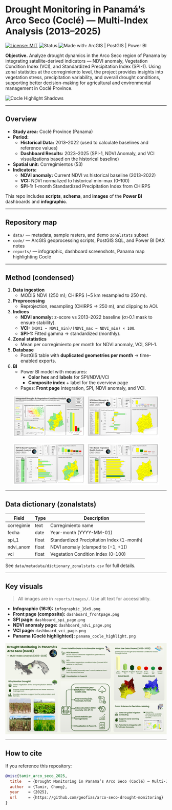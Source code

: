 # Drought Monitoring in Panamá’s Arco Seco (Coclé) — Multi-Index Analysis (2013–2025)

[![License: MIT](https://img.shields.io/badge/License-MIT-green.svg)](#license)
![Status](https://img.shields.io/badge/Status-Completed-blue)
![Made with: ArcGIS | PostGIS | Power BI](https://img.shields.io/badge/Tools-ArcGIS%20%7C%20PostGIS%20%7C%20Power%20BI-informational)

**Objective.** Analyze drought dynamics in the Arco Seco region of Panama by integrating satellite-derived indicators — NDVI anomaly, Vegetation Condition Index (VCI), and Standardized Precipitation Index (SPI-1). Using zonal statistics at the corregimiento level, the project provides insights into vegetation stress, precipitation variability, and overall drought conditions, supporting better decision-making for agricultural and environmental management in Coclé Province.

![Cocle Highlight Shadows](reports/images/panama_cocle_highlight.png)

---

## Overview

- **Study area:** Coclé Province (Panama)  
- **Period:**
  - **Historical Data:** 2013–2022 (used to calculate baselines and reference values)
  - **Dashboard Results:** 2023–2025 (SPI-1, NDVI Anomaly, and VCI visualizations based on the historical baseline)  
- **Spatial unit:** Corregimientos (53)  
- **Indicators:**
  - **NDVI anomaly:** Current NDVI vs historical baseline (2013–2022)
  - **VCI:** NDVI normalized to historical min–max (0–100)
  - **SPI-1:** 1-month Standardized Precipitation Index from CHIRPS

This repo includes **scripts**, **schema**, and **images** of the **Power BI** dashboards and **infographic**.

---

## Repository map

- `data/` — metadata, sample rasters, and demo `zonalstats` subset  
- `code/` — ArcGIS geoprocessing scripts, PostGIS SQL, and Power BI DAX notes  
- `reports/` — infographic, dashboard screenshots, Panama map highlighting Coclé  

---

## Method (condensed)

1. **Data ingestion**
   - MODIS NDVI (250 m); CHIRPS (~5 km resampled to 250 m).
2. **Preprocessing**
   - Reprojection, resampling (CHIRPS → 250 m), and clipping to AOI.
3. **Indices**
   - **NDVI anomaly:** z-score vs 2013–2022 baseline (σ>0.1 mask to ensure stability).
   - **VCI:** `(NDVI − NDVI_min)/(NDVI_max − NDVI_min) × 100`.
   - **SPI-1:** Fitted gamma → standardized (monthly).
4. **Zonal statistics**
   - Mean per corregimiento per month for NDVI anomaly, VCI, SPI-1.
5. **Database**
   - PostGIS table with **duplicated geometries per month** → time-enabled exports.
6. **BI**
   - Power BI model with measures:
     - **Color hex** and **labels** for SPI/NDVI/VCI
     - **Composite index** + label for the overview page
   - Pages: **Front page** integration, SPI, NDVI anomaly, and VCI.

<p align="center">
  <img src="reports/images/dashboard_frontpage.jpg" width="45%" />
  <img src="reports/images/dashboard_spi_page.jpg" width="45%" />
</p>
<p align="center">
  <img src="reports/images/dashboard_ndvi_page.jpg" width="45%" />
  <img src="reports/images/dashboard_vci_page.jpg" width="45%" />
</p>


---

## Data dictionary (zonalstats)

| Field          | Type    | Description                                |
|----------------|---------|--------------------------------------------|
| corregimie     | text    | Corregimiento name                         |
| fecha          | date    | Year-month (YYYY-MM-01)                    |
| spi_1          | float   | Standardized Precipitation Index (1-month) |
| ndvi_anom      | float   | NDVI anomaly (clamped to [−1, +1])         |
| vci            | float   | Vegetation Condition Index (0–100)         |

See `data/metadata/dictionary_zonalstats.csv` for full details.

---

## Key visuals

> All images are in `reports/images/`. Use alt text for accessibility.

- **Infographic (16:9):** `infographic_16x9.png`  
- **Front page (composite):** `dashboard_frontpage.png`  
- **SPI page:** `dashboard_spi_page.png`  
- **NDVI anomaly page:** `dashboard_ndvi_page.png`  
- **VCI page:** `dashboard_vci_page.png`  
- **Panama (Coclé highlighted):** `panama_cocle_highlight.png`

![Infographic overview](reports/images/infographic_16x9.png "Infographic: objectives, data, methods, and findings")

---

## How to cite

If you reference this repository:

```bibtex
@misc{tamir_arco_seco_2025,
  title   = {Drought Monitoring in Panama’s Arco Seco (Coclé) — Multi-Index Analysis (2013–2025)},
  author  = {Tamir, Chong},
  year    = {2025},
  url     = {https://github.com/geofias/arco-seco-drought-monitoring}
}
```

